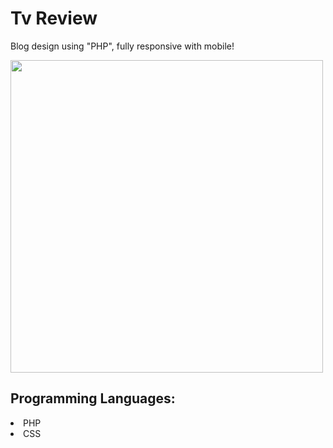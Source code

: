 # Tv Review

  Blog design using "PHP", fully responsive with mobile!

  <img height="500em" src="https://github.com/ViniStrife/TvReview-PHP_blog-/blob/master/assets/animation.gif">
  <br>
  
  ## Programming Languages:
  
  <li>PHP</li>
  <li>CSS</li>

 
